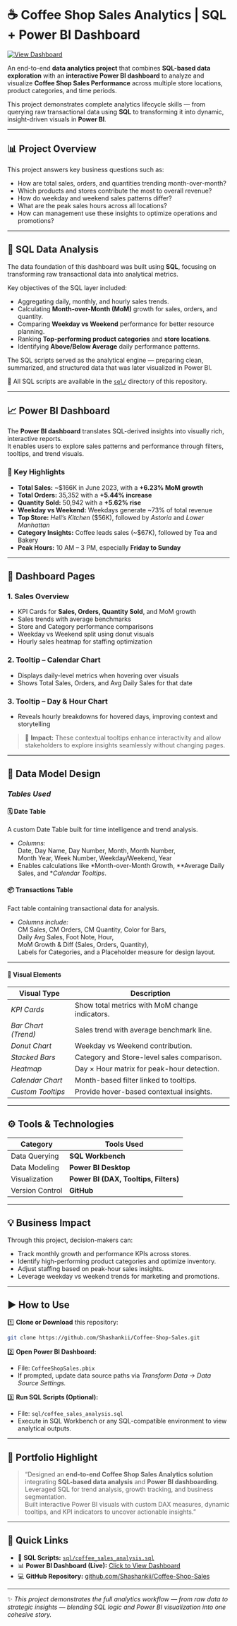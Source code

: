 
  # ☕ Coffee Shop Sales Analytics | SQL + Power BI Dashboard  


[![View Dashboard](Dashboard%20Screenshot.png)](https://github.com/Shashankii/Coffee-Shop-Sales/blob/main/Dashboard%20Screenshot.png)


An end-to-end **data analytics project** that combines **SQL-based data exploration** with an **interactive Power BI dashboard** to analyze and visualize **Coffee Shop Sales Performance** across multiple store locations, product categories, and time periods.  

This project demonstrates complete analytics lifecycle skills — from querying raw transactional data using **SQL** to transforming it into dynamic, insight-driven visuals in **Power BI**.  

---

## 📊 Project Overview  

This project answers key business questions such as:  
- How are total sales, orders, and quantities trending month-over-month?  
- Which products and stores contribute the most to overall revenue?  
- How do weekday and weekend sales patterns differ?  
- What are the peak sales hours across all locations?  
- How can management use these insights to optimize operations and promotions?  

---

## 🧮 SQL Data Analysis  

The data foundation of this dashboard was built using **SQL**, focusing on transforming raw transactional data into analytical metrics.  

Key objectives of the SQL layer included:  
- Aggregating daily, monthly, and hourly sales trends.  
- Calculating **Month-over-Month (MoM)** growth for sales, orders, and quantity.  
- Comparing **Weekday vs Weekend** performance for better resource planning.  
- Ranking **Top-performing product categories** and **store locations**.  
- Identifying **Above/Below Average** daily performance patterns.  

The SQL scripts served as the analytical engine — preparing clean, summarized, and structured data that was later visualized in Power BI.  

📂 All SQL scripts are available in the [`sql/`](sql/) directory of this repository.  

---

## 📈 Power BI Dashboard  

The **Power BI dashboard** translates SQL-derived insights into visually rich, interactive reports.  
It enables users to explore sales patterns and performance through filters, tooltips, and trend visuals.  

### 🔹 Key Highlights  
- **Total Sales:** ~$166K in June 2023, with a **+6.23% MoM growth**  
- **Total Orders:** 35,352 with a **+5.44% increase**  
- **Quantity Sold:** 50,942 with a **+5.62% rise**  
- **Weekday vs Weekend:** Weekdays generate ~73% of total revenue  
- **Top Store:** *Hell’s Kitchen* ($56K), followed by *Astoria* and *Lower Manhattan*  
- **Category Insights:** Coffee leads sales (~$67K), followed by Tea and Bakery  
- **Peak Hours:** 10 AM – 3 PM, especially **Friday to Sunday**  

---

## 🧭 Dashboard Pages  

### **1. Sales Overview**  
- KPI Cards for **Sales, Orders, Quantity Sold**, and MoM growth  
- Sales trends with average benchmarks  
- Store and Category performance comparisons  
- Weekday vs Weekend split using donut visuals  
- Hourly sales heatmap for staffing optimization  

### **2. Tooltip – Calendar Chart**  
- Displays daily-level metrics when hovering over visuals  
- Shows Total Sales, Orders, and Avg Daily Sales for that date  

### **3. Tooltip – Day & Hour Chart**  
- Reveals hourly breakdowns for hovered days, improving context and storytelling  

> 🧠 **Impact:** These contextual tooltips enhance interactivity and allow stakeholders to explore insights seamlessly without changing pages.  

---

## 🧱 Data Model Design

### *Tables Used*

#### 🗓 Date Table
A custom Date Table built for time intelligence and trend analysis.
- *Columns:*  
  Date, Day Name, Day Number, Month, Month Number,  
  Month Year, Week Number, Weekday/Weekend, Year
- Enables calculations like *Month-over-Month Growth, **Average Daily Sales, and **Calendar Tooltips*.

#### 📦 Transactions Table
Fact table containing transactional data for analysis.
- *Columns include:*  
  CM Sales, CM Orders, CM Quantity, Color for Bars,  
  Daily Avg Sales, Foot Note, Hour,  
  MoM Growth & Diff (Sales, Orders, Quantity),  
   Labels for Categories, and a Placeholder measure for design layout.

---


#### 🎨 Visual Elements

| Visual Type           | Description                                    |
| --------------------- | ---------------------------------------------- |
| *KPI Cards*         | Show total metrics with MoM change indicators. |
| *Bar Chart (Trend)* | Sales trend with average benchmark line.       |
| *Donut Chart*       | Weekday vs Weekend contribution.               |
| *Stacked Bars*      | Category and Store-level sales comparison.     |
| *Heatmap*           | Day × Hour matrix for peak-hour detection.     |
| *Calendar Chart*    | Month-based filter linked to tooltips.         |
| *Custom Tooltips*   | Provide hover-based contextual insights.       |


-----


## ⚙️ Tools & Technologies  

| Category | Tools Used |
|-----------|-------------|
| Data Querying | **SQL Workbench** |
| Data Modeling | **Power BI Desktop** |
| Visualization | **Power BI (DAX, Tooltips, Filters)** |
| Version Control | **GitHub** |

---

## 💡 Business Impact  

Through this project, decision-makers can:  
- Track monthly growth and performance KPIs across stores.  
- Identify high-performing product categories and optimize inventory.  
- Adjust staffing based on peak-hour sales insights.  
- Leverage weekday vs weekend trends for marketing and promotions.  

---

## ▶️ How to Use  

1️⃣ **Clone or Download** this repository:  
```bash
git clone https://github.com/Shashankii/Coffee-Shop-Sales.git
```

2️⃣ **Open Power BI Dashboard:**  
- File: `CoffeeShopSales.pbix`  
- If prompted, update data source paths via *Transform Data → Data Source Settings.*  

3️⃣ **Run SQL Scripts (Optional):**  
- File: `sql/coffee_sales_analysis.sql`  
- Execute in SQL Workbench or any SQL-compatible environment to view analytical outputs.  

---

## 💼 Portfolio Highlight  

> “Designed an **end-to-end Coffee Shop Sales Analytics solution** integrating **SQL-based data analysis** and **Power BI dashboarding**.  
> Leveraged SQL for trend analysis, growth tracking, and business segmentation.  
> Built interactive Power BI visuals with custom DAX measures, dynamic tooltips, and KPI indicators to uncover actionable insights.”  

---

## 🔗 Quick Links  

- 📘 **SQL Scripts:** [`sql/coffee_sales_analysis.sql`](https://github.com/Shashankii/Coffee-Shop-Sales/blob/main/Sql%20coffee%20sales%20analysis.sql)  
- 📊 **Power BI Dashboard (Live):** [Click to View Dashboard](YOUR_POWERBI_PUBLIC_LINK_HERE)  
- 💻 **GitHub Repository:** [github.com/Shashankii/Coffee-Shop-Sales](https://github.com/Shashankii/Coffee-Shop-Sales)  

---

✨ *This project demonstrates the full analytics workflow — from raw data to strategic insights — blending SQL logic and Power BI visualization into one cohesive story.*  

